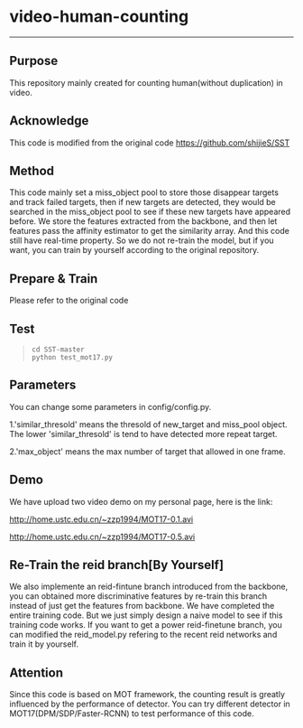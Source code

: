 # video-human-counting
---

## Purpose
This repository mainly created for counting human(without duplication) in video.

## Acknowledge
This code is modified from the original code https://github.com/shijieS/SST

## Method
This code mainly set a miss_object pool to store those disappear targets and track failed targets, then if new targets are detected, they would be searched in the miss_object pool to see if these new targets have appeared before. We store the features extracted from the backbone, and then let features pass the affinity estimator to get the similarity array. And this code still have real-time property. So we do not re-train the model, but if you want, you can train by yourself according to the original repository.

## Prepare & Train
Please refer to the original code

## Test
> ```shell
>cd SST-master
>python test_mot17.py
>```

## Parameters
You can change some parameters in config/config.py.

1.'similar_thresold' means the thresold of new_target and miss_pool object. The lower 'similar_thresold' is tend to have detected more repeat target.

2.'max_object' means the max number of target that allowed in one frame.

## Demo
We have upload two video demo on my personal page, here is the link:

http://home.ustc.edu.cn/~zzp1994/MOT17-0.1.avi

http://home.ustc.edu.cn/~zzp1994/MOT17-0.5.avi

## Re-Train the reid branch[By Yourself]
We also implemente an reid-fintune branch introduced from the backbone, you can obtained more discriminative features by re-train this branch instead of just get the features from backbone. We have completed the entire training code. But we just simply design a naive model to see if this training code works. If you want to get a power reid-finetune branch, you can modified the reid_model.py refering to the recent reid networks and train it by yourself.

## Attention
Since this code is based on MOT framework, the counting result is greatly influenced by the performance of detector. You can try different detector in MOT17(DPM/SDP/Faster-RCNN) to test performance of this code.
